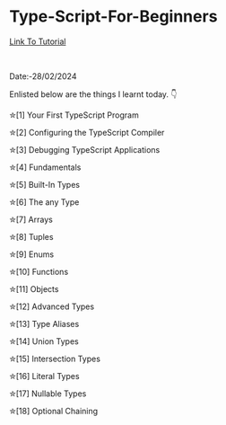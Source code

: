 # Type-Script-For-Beginners

<a href = "https://www.youtube.com/watch?v=d56mG7DezGs"> Link To Tutorial </a>

<br>

Date:-28/02/2024
<br>

Enlisted below are the things I learnt today. 👇
<br>

✮[1] Your First TypeScript Program
<br>

✮[2] Configuring the TypeScript Compiler 
<br>

✮[3] Debugging TypeScript Applications 
<br>

✮[4] Fundamentals
<br>

✮[5] Built-In Types
<br>

✮[6] The any Type
<br>

✮[7] Arrays
<br>

✮[8] Tuples
<br>

✮[9] Enums
<br>

✮[10] Functions
<br>

✮[11] Objects
<br>

✮[12] Advanced Types
<br>

✮[13] Type Aliases
<br>

✮[14] Union Types 
<br>

✮[15] Intersection Types 
<br>

✮[16] Literal Types 
<br>

✮[17] Nullable Types 
<br>

✮[18] Optional Chaining
<br>
